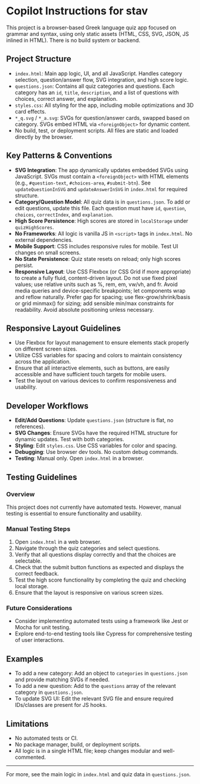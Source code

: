 # Copilot Instructions for stav

This project is a browser-based Greek language quiz app focused on grammar and syntax, using only static assets (HTML, CSS, SVG, JSON, JS inlined in HTML). There is no build system or backend.

## Project Structure
- `index.html`: Main app logic, UI, and all JavaScript. Handles category selection, question/answer flow, SVG integration, and high score logic.
- `questions.json`: Contains all quiz categories and questions. Each category has an `id`, `title`, `description`, and a list of questions with choices, correct answer, and explanation.
- `styles.css`: All styling for the app, including mobile optimizations and 3D card effects.
- `*_q.svg` / `*_a.svg`: SVGs for question/answer cards, swapped based on category. SVGs embed HTML via `<foreignObject>` for dynamic content.
- No build, test, or deployment scripts. All files are static and loaded directly by the browser.

## Key Patterns & Conventions
- **SVG Integration**: The app dynamically updates embedded SVGs using JavaScript. SVGs must contain a `<foreignObject>` with HTML elements (e.g., `#question-text`, `#choices-area`, `#submit-btn`). See `updateQuestionInSVG` and `updateAnswerInSVG` in `index.html` for required structure.
- **Category/Question Model**: All quiz data is in `questions.json`. To add or edit questions, update this file. Each question must have `id`, `question`, `choices`, `correctIndex`, and `explanation`.
- **High Score Persistence**: High scores are stored in `localStorage` under `quizHighScores`.
- **No Frameworks**: All logic is vanilla JS in `<script>` tags in `index.html`. No external dependencies.
- **Mobile Support**: CSS includes responsive rules for mobile. Test UI changes on small screens.
- **No State Persistence**: Quiz state resets on reload; only high scores persist.
- **Responsive Layout**: Use CSS Flexbox (or CSS Grid if more appropriate) to create a fully fluid, content-driven layout. Do not use fixed pixel values; use relative units such as %, rem, em, vw/vh, and fr. Avoid media queries and device-specific breakpoints; let components wrap and reflow naturally. Prefer gap for spacing; use flex-grow/shrink/basis or grid minmax() for sizing; add sensible min/max constraints for readability. Avoid absolute positioning unless necessary.

## Responsive Layout Guidelines

- Use Flexbox for layout management to ensure elements stack properly on different screen sizes.
- Utilize CSS variables for spacing and colors to maintain consistency across the application.
- Ensure that all interactive elements, such as buttons, are easily accessible and have sufficient touch targets for mobile users.
- Test the layout on various devices to confirm responsiveness and usability.

## Developer Workflows
- **Edit/Add Questions**: Update `questions.json` (structure is flat, no references).
- **SVG Changes**: Ensure SVGs have the required HTML structure for dynamic updates. Test with both categories.
- **Styling**: Edit `styles.css`. Use CSS variables for color and spacing.
- **Debugging**: Use browser dev tools. No custom debug commands.
- **Testing**: Manual only. Open `index.html` in a browser.

## Testing Guidelines

### Overview
This project does not currently have automated tests. However, manual testing is essential to ensure functionality and usability.

### Manual Testing Steps
1. Open `index.html` in a web browser.
2. Navigate through the quiz categories and select questions.
3. Verify that all questions display correctly and that the choices are selectable.
4. Check that the submit button functions as expected and displays the correct feedback.
5. Test the high score functionality by completing the quiz and checking local storage.
6. Ensure that the layout is responsive on various screen sizes.

### Future Considerations
- Consider implementing automated tests using a framework like Jest or Mocha for unit testing.
- Explore end-to-end testing tools like Cypress for comprehensive testing of user interactions.

## Examples
- To add a new category: Add an object to `categories` in `questions.json` and provide matching SVGs if needed.
- To add a new question: Add to the `questions` array of the relevant category in `questions.json`.
- To update SVG UI: Edit the relevant SVG file and ensure required IDs/classes are present for JS hooks.

## Limitations
- No automated tests or CI.
- No package manager, build, or deployment scripts.
- All logic is in a single HTML file; keep changes modular and well-commented.

---
For more, see the main logic in `index.html` and quiz data in `questions.json`.